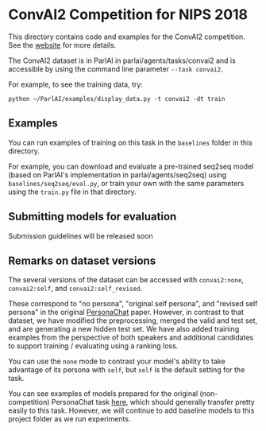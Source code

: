 # ConvAI2 Competition for NIPS 2018

This directory contains code and examples for the ConvAI2 competition.
See the [website](http://convai.io/) for more details.

The ConvAI2 dataset is in ParlAI in parlai/agents/tasks/convai2 and is accessible by using the command line parameter `--task convai2`.

For example, to see the training data, try:
```
python ~/ParlAI/examples/display_data.py -t convai2 -dt train
```


## Examples

You can run examples of training on this task in the `baselines` folder in this directory.

For example, you can download and evaluate a pre-trained seq2seq model (based on ParlAI's implementation in parlai/agents/seq2seq) using `baselines/seq2seq/eval.py`, or train your own with the same parameters using the `train.py` file in that directory.


## Submitting models for evaluation

Submission guidelines will be released soon


## Remarks on dataset versions

The several versions of the dataset can be accessed with `convai2:none`, `convai2:self`, and `convai2:self_revised`.

These correspond to "no persona", "original self persona", and "revised self persona" in the original [PersonaChat](https://arxiv.org/pdf/1801.07243.pdf) paper.
However, in contrast to that dataset, we have modified the preprocessing, merged the valid and test set, and are generating a new hidden test set. We have also added training examples from the perspective of both speakers and additional candidates to support training / evaluating using a ranking loss.

You can use the `none` mode to contrast your model's ability to take advantage of its persona with `self`, but `self` is the default setting for the task.

You can see examples of models prepared for the original (non-competition) PersonaChat task [here](https://github.com/facebookresearch/ParlAI/tree/master/projects/personachat), which should generally transfer pretty easily to this task. However, we will continue to add baseline models to this project folder as we run experiments.
